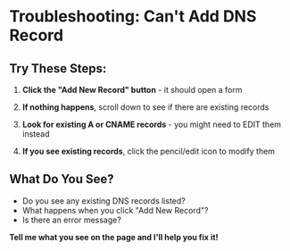 # Troubleshooting: Can't Add DNS Record

## Try These Steps:

1. **Click the "Add New Record" button** - it should open a form

2. **If nothing happens**, scroll down to see if there are existing records

3. **Look for existing A or CNAME records** - you might need to EDIT them instead

4. **If you see existing records**, click the pencil/edit icon to modify them

## What Do You See?

- Do you see any existing DNS records listed?
- What happens when you click "Add New Record"?
- Is there an error message?

**Tell me what you see on the page and I'll help you fix it!**

